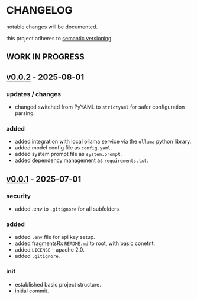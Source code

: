 # CHANGELOG

notable changes will be documented.

this project adheres to [semantic versioning](https://semver.org/spec/v2.0.0.html).

## WORK IN PROGRESS

## [v0.0.2](https://github.com/rx-inference/fragmentsRx/compare/v0.0.1...v0.0.2) - 2025-08-01

### updates / changes

- changed switched from PyYAML to `strictyaml` for safer configuration parsing.

### added

- added integration with local ollama service via the `ollama` python library.
- added model config file as `config.yaml`.
- added system prompt file as `system.prompt`.
- added dependency management as `requirements.txt`.

## [v0.0.1](https://github.com/rx-inference/fragmentsRx/compare/v0.0.0...v0.0.1) - 2025-07-01

### security

- added .env to `.gitignore` for all subfolders.

### added

- added `.env` file for api key setup.
- added fragmentsRx `README.md` to root, with basic conetnt.
- added `LICENSE` - apache 2.0.
- added `.gitignore`.

### init

- established basic project structure.
- initial commit.